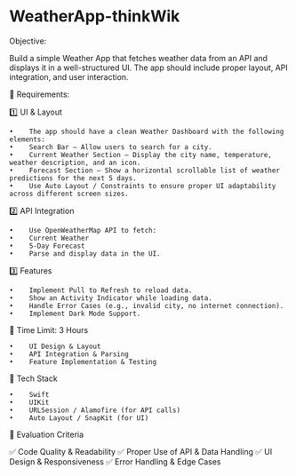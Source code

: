 # WeatherApp-thinkWik

Objective:

Build a simple Weather App that fetches weather data from an API and displays it in a well-structured UI. The app should include proper layout, API integration, and user interaction.

📌 Requirements:

1️⃣ UI & Layout

    •    The app should have a clean Weather Dashboard with the following elements:
    •    Search Bar – Allow users to search for a city.
    •    Current Weather Section – Display the city name, temperature, weather description, and an icon.
    •    Forecast Section – Show a horizontal scrollable list of weather predictions for the next 5 days.
    •    Use Auto Layout / Constraints to ensure proper UI adaptability across different screen sizes.

2️⃣ API Integration

    •    Use OpenWeatherMap API to fetch:
    •    Current Weather
    •    5-Day Forecast
    •    Parse and display data in the UI.

3️⃣ Features

    •    Implement Pull to Refresh to reload data.
    •    Show an Activity Indicator while loading data.
    •    Handle Error Cases (e.g., invalid city, no internet connection).
    •    Implement Dark Mode Support.

📌 Time Limit: 3 Hours

    •    UI Design & Layout
    •    API Integration & Parsing
    •    Feature Implementation & Testing

📌 Tech Stack

    •    Swift
    •    UIKit 
    •    URLSession / Alamofire (for API calls)
    •    Auto Layout / SnapKit (for UI)

📌 Evaluation Criteria

✅ Code Quality & Readability
✅ Proper Use of API & Data Handling
✅ UI Design & Responsiveness
✅ Error Handling & Edge Cases

